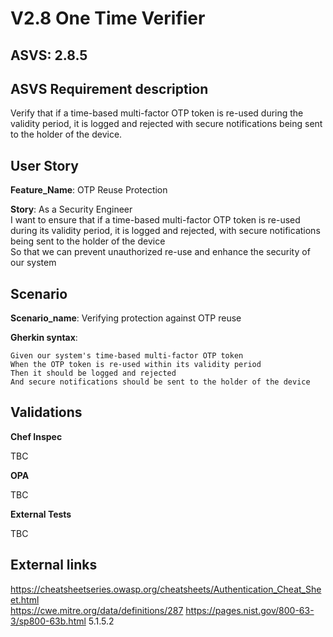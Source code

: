 # V2.8 One Time Verifier

## ASVS: 2.8.5

## ASVS Requirement description

Verify that if a time-based multi-factor OTP token is re-used
during the validity period, it is logged and rejected with secure
notifications being sent to the holder of the device.

## User Story

**Feature_Name**: OTP Reuse Protection

**Story**:
As a Security Engineer\
I want to ensure that if a time-based multi-factor OTP token is re-used during its validity period,
it is logged and rejected, with secure notifications being sent to the holder of the device\
So that we can prevent unauthorized re-use and enhance the security of our system

## Scenario

**Scenario_name**: Verifying protection against OTP reuse

**Gherkin syntax**:

```gherkin
Given our system's time-based multi-factor OTP token
When the OTP token is re-used within its validity period
Then it should be logged and rejected
And secure notifications should be sent to the holder of the device
```

## Validations

**Chef Inspec**

TBC

**OPA**

TBC

**External Tests**

TBC

## External links

<https://cheatsheetseries.owasp.org/cheatsheets/Authentication_Cheat_Sheet.html> \
<https://cwe.mitre.org/data/definitions/287>
<https://pages.nist.gov/800-63-3/sp800-63b.html> 5.1.5.2

